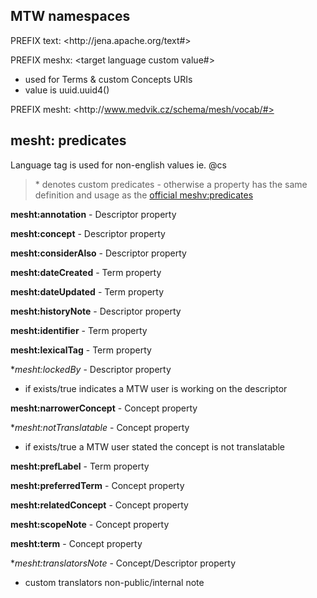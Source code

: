 ## MTW namespaces

PREFIX text: \<http\://jena.apache.org/text#>

PREFIX meshx: \<target language custom value#>
- used for Terms & custom Concepts URIs
- value is uuid.uuid4()

PREFIX mesht: \<http\://www.medvik.cz/schema/mesh/vocab/#>

## mesht: predicates

Language tag is used for non-english values ie. @cs

> \* denotes custom predicates - otherwise a property has the same definition and usage as the [official meshv:predicates](https://hhs.github.io/meshrdf/predicates)

**mesht:annotation** - Descriptor property

**mesht:concept** - Descriptor property

**mesht:considerAlso** - Descriptor property

**mesht:dateCreated** - Term property

**mesht:dateUpdated** - Term property

**mesht:historyNote** - Descriptor property

**mesht:identifier** - Term property

**mesht:lexicalTag** - Term property

*_mesht:lockedBy_ - Descriptor property 
- if exists/true indicates a MTW user is working on the descriptor

**mesht:narrowerConcept** - Concept property

*_mesht:notTranslatable_ - Concept property 
- if exists/true a MTW user stated the concept is not translatable

**mesht:prefLabel** - Term property

**mesht:preferredTerm** - Concept property

**mesht:relatedConcept** - Concept property

**mesht:scopeNote** - Concept property

**mesht:term** - Concept property

*_mesht:translatorsNote_ - Concept/Descriptor property 
- custom translators non-public/internal note

